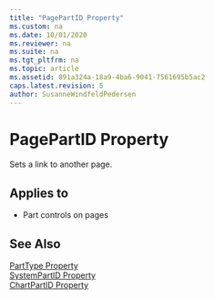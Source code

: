 ```yaml
---
title: "PagePartID Property"
ms.custom: na
ms.date: 10/01/2020
ms.reviewer: na
ms.suite: na
ms.tgt_pltfrm: na
ms.topic: article
ms.assetid: 891a324a-18a9-4ba6-9041-7561695b5ac2
caps.latest.revision: 5
author: SusanneWindfeldPedersen
---
```


# PagePartID Property
Sets a link to another page.  
  
## Applies to  
  
-   Part controls on pages  
  
## See Also  
 [PartType Property](devenv-parttype-property.md)   
 [SystemPartID Property](devenv-systempartid-property.md)   
 [ChartPartID Property](devenv-chartpartid-property.md)